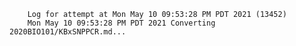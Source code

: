         Log for attempt at Mon May 10 09:53:28 PM PDT 2021 (13452)
        Mon May 10 09:53:28 PM PDT 2021 Converting 2020BIO101/KBxSNPPCR.md...
